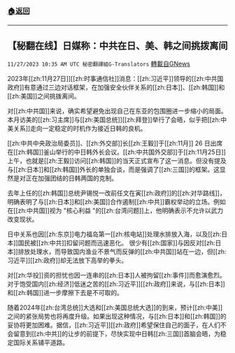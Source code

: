 ###  [:house:返回](README.md)
---


## 【秘翻在线】日媒称：中共在日、美、韩之间挑拨离间
`11/27/2023 10:35 AM UTC 秘密翻譯組G-Translators` [轉載自GNews](https://gnews.org/articles/2041906)

2023年[[zh:11月27日]][[zh:时事通信社]]消息：[[zh:习近平]]领导的[[zh:中共国政府]]有意通过三边对话框架，在加强安全伙伴关系的[[zh:日本]]、[[zh:韩国]]和[[zh:美国]]之间挑拨离间。

对[[zh:中共国]]来说，确实希望避免出现自己在东亚的包围圈进一步缩小的局面。本月访美的[[zh:习主席]]与[[zh:美国总统]][[zh:拜登]]举行了会晤，似乎把[[zh:中美关系]]走向一定稳定的时机作为接近日韩的良机。

[[zh:中共中央政治局委员]]、[[zh:外交部]]长[[zh:王毅]]于[[zh:11月]] 26 日出席在[[zh:韩国]]釜山举行的中日韩外长会议。[[zh:中共国外交部]]于[[zh:11月25日]]上午，也就是[[zh:王毅]]访问[[zh:韩国]]的当天正式宣布了这一消息。但没有提及与[[zh:日本]]和[[zh:韩国]]外长的单独会谈，而是强调了[[zh:三国]]的框架。这显然是对正在加强团结的日韩两国的克制。

去年上任的[[zh:韩国]]总统尹锡悦一改前任文在寅[[zh:政府]]的[[zh:对华路线]]，明确表明了与[[zh:日本]]和[[zh:美国]]合作遏制[[zh:中共]]霸权举动的立场。例如在[[zh:中共国]]视为 "核心利益 "的[[zh:台湾问题]]上，他明确表示不允许以武力改变现状。

日中关系也因[[zh:东京]]电力福岛第一[[zh:核电站]]处理水排放入海，以及[[zh:日本]]国民被[[zh:中共]]扣留问题而迅速恶化。 很少有[[zh:国家]]与因反对[[zh:日本]]排放处理水，而导致国内渔业不景气而反弹的[[zh:中共国]]站在一边，但[[zh:习近平]][[zh:政府]]却无法放下高举的拳头。

对[[zh:华投]]资的担忧也因一连串的[[zh:日本]]人被拘留[[zh:事件]]而愈演愈烈。对于饱受国内[[zh:经济]]低迷之苦的[[zh:习近平]][[zh:政府]]来说，与[[zh:日本]]和[[zh:韩国]]进一步摩擦下去是不可取的。

随着2024年[[zh:台湾总统]]大选和[[zh:美国总统大选]]的到来，预计[[zh:中美]]之间的紧张局势也将再度升级。如果出现这种情况，与[[zh:日本]]和[[zh:韩国]]的妥协将更加困难。据信，[[zh:习近平]][[zh:政府]]希望保住自己的面子，在人们不会留意到[[zh:中共]]的让步的前提下，尽快实现中日韩[[zh:三国]]首脑会晤，为稳定国际关系铺平道路。
